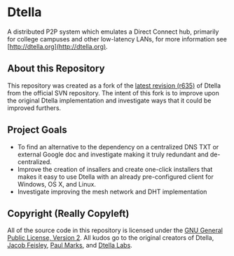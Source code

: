 Dtella
====================================

A distributed P2P system which emulates a Direct Connect hub, primarily for college 
campuses and other low-latency LANs, for more information see [http://dtella.org](http://dtella.org).


About this Repository
-------------------------------------

This repository was created as a fork of the [latest revision (r635)](https://code.google.com/p/dtella/source/detail?r=635)
of Dtella from the official SVN repository. The intent of this fork is to improve upon
the original Dtella implementation and investigate ways that it could be improved furthers.


Project Goals
--------------------------------------

* To find an alternative to the dependency on a centralized DNS TXT or external Google doc and
  investigate making it truly redundant and de-centralized.
* Improve the creation of insallers and create one-click installers that makes it easy to
  use Dtella with an already pre-configured client for Windows, OS X, and Linux.
* Investigate improving the mesh network and DHT implementation


Copyright (Really Copyleft)
---------------------------

All of the source code in this repository is licensed under the 
[GNU General Public License, Version 2](http://www.gnu.org/licenses/gpl2.html). All kudos
go to the original creators of Dtella, [Jacob Feisley](http://feisley.com), 
[Paul Marks](http://pmarks.net), and [Dtella Labs](http://dtella.org).


